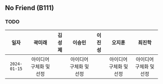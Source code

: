 ## No Friend (B111)

### TODO  
  
|일자|곽미래|김성제|이승민|이진성|오지훈|최진학|
|:----:|:----:|:----:|:----:|:----:|:----:|:----:|
|`2024-01-15`|아이디어 구체화 및 선정||아이디어 구체화 및 선정||아이디어 구체화 및 선정|아이디어 구체화 및 선정|

